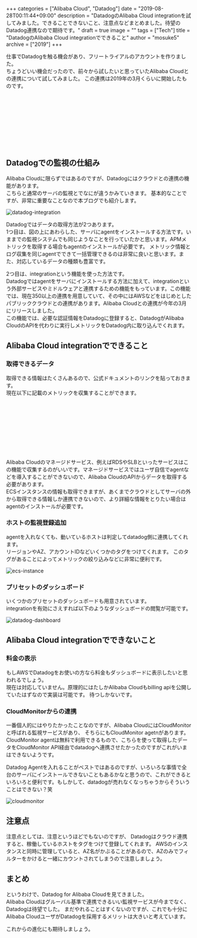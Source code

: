 +++
categories = ["Alibaba Cloud", "Datadog"]
date = "2019-08-28T00:11:44+09:00"
description = "DatadogのAlibaba Cloud integrationを試してみました。できることできないこと、注意点などまとめました。待望のDatadog連携なので期待です。"
draft = true
image = ""
tags = ["Tech"]
title = "DatadogのAlibaba Cloud integrationでできること"
author = "mosuke5"
archive = ["2019"]
+++

仕事でDatadogを触る機会があり、フリートライアルのアカウントを作りました。  
ちょうどいい機会だったので、前々から試したいと思っていたAlibaba Cloudとの連携について試してみました。
この連携は2019年の3月くらいに開始したものです。

<div class="iframely-embed"><div class="iframely-responsive" style="height: 140px; padding-bottom: 0;"><a href="https://www.datadoghq.com/blog/monitor-alibaba-cloud-datadog/" data-iframely-url="//cdn.iframe.ly/bkZv6KL?iframe=card-small"></a></div></div><script async src="//cdn.iframe.ly/embed.js" charset="utf-8"></script>

## Datadogでの監視の仕組み
Alibaba Cloudに限らずではあるのですが、Datadogにはクラウドとの連携の機能があります。  
こちらと通常のサーバの監視とでなにが違うかみていきます。
基本的なことですが、非常に重要なことなので本ブログでも紹介します。

![datadog-integration](/image/datadog-alibaba-integration.png)

Datadogではデータの取得方法が2つあります。  
1つ目は、図の上にあわらした、サーバにagentをインストールする方法です。いままでの監視システムでも同じようなことを行っていたかと思います。APMメトリックを取得する場合もagentのインストールが必要です。
メトリック情報とログ収集を同じagentでできて一括管理できるのは非常に良いと思います。また、対応しているデータの種類も豊富です。

2つ目は、integrationという機能を使った方法です。  
Datadogではagentをサーバにインストールする方法に加えて、integrationという外部サービスやミドルウェアと連携するための機能をもっています。この機能では、現在350以上の連携を用意していて、その中にはAWSなどをはじめとしたパブリッククラウドとの連携があります。Alibaba Cloudとの連携が今年の3月にリリースしました。  
この機能では、必要な認証情報をDatadogに登録すると、DatadogがAlibaba CloudのAPIを代わりに実行しメトリックをDatadog内に取り込んでくれます。

## Alibaba Cloud integrationでできること
### 取得できるデータ
取得できる情報はたくさんあるので、公式ドキュメントのリンクを貼っておきます。  
現在以下に記載のメトリックを収集することができます。

<div class="iframely-embed"><div class="iframely-responsive" style="height: 140px; padding-bottom: 0;"><a href="https://docs.datadoghq.com/ja/integrations/alibaba_cloud/" data-iframely-url="//cdn.iframe.ly/zQmVRgo"></a></div></div><script async src="//cdn.iframe.ly/embed.js" charset="utf-8"></script>

Alibaba Cloudのマネージドサービス、例えばRDSやSLBといったサービスはこの機能で収集するのがいいです。マネージドサービスではユーザ自信でagentなどを導入することができないので、Alibaba CloudのAPIからデータを取得する必要があります。  
ECSインスタンスの情報も取得できますが、あくまでクラウドとしてサーバの外から取得できる情報しか連携できないので、より詳細な情報をとりたい場合はagentのインストールが必要です。

### ホストの監視登録追加
agentを入れなくても、動いているホストは判定してdatadog側に連携してくれます。  
リージョンやAZ、アカウントIDなどいくつかのタグをつけてくれます。
このタグがあることによってメトリックの絞り込みなどに非常に便利です。

![ecs-instance](/image/datadog-ecs-instance-info.png)

### プリセットのダッシュボード
いくつかのプリセットのダッシュボードも用意されています。  
integrationを有効にさえすれば以下のようなダッシュボードの閲覧が可能です。

![datadog-dashboard](/image/datadog-alibaba-dashboard.png)

## Alibaba Cloud integrationでできないこと
### 料金の表示
もしAWSでDatadogをお使いの方なら料金もダッシュボードに表示したいと思われるでしょう。  
現在は対応していません。原理的にはたしかAlibaba Cloudもbilling apiを公開していたはずなので実装は可能です。
待つしかないです。

### CloudMonitorからの連携
一番個人的にはやりたかったことなのですが、Alibaba CloudにはCloudMonitorと呼ばれる監視サービスがあり、
そちらにもCloudMonitor agetnがあります。
CloudMonitor agentは無料で利用できるもので、こちらを使って取得したデータをCloudMonitor API経由でdatadogへ連携させたかったのですがこれがいまはできないようです。

Datadog Agentを入れることがベストではあるのですが、いろいろな事情で全台のサーバにインストールできないこともあるかなと思うので、これができるといろいろと便利です。もしかして、datadogが売れなくなっちゃうからそういうことはできない？笑

![cloudmonitor](/image/datadog-cloudmonitor-integration.png)

## 注意点
注意点としては、注意というほどでもないのですが、
Datadogはクラウド連携すると、稼働しているホストをタグをつけて登録してくれます。
AWSのインスタンスと同時に管理していると、AZ名がかぶることがあるので、AZのみでフィルターをかけると一緒にカウントされてしまうので注意しましょう。

## まとめ
というわけで、Datadog for Alibaba Cloudを見てきました。  
Alibaba Cloudはグルーバル基準で連携できるいい監視サービスが今までなく、Datadogは待望でした。
まだやれることはすくないのですが、これでも十分にAlibaba CloudユーザがDatadogを採用するメリットは大きいと考えています。

これからの進化にも期待しましょう。